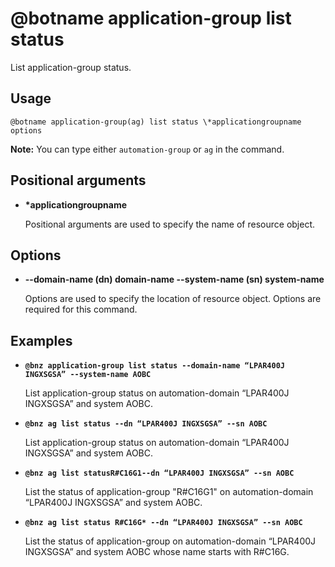 # @botname application-group list status

List application-group status.

## Usage

`@botname application-group(ag) list status \*applicationgroupname options`

**Note:** You can type either `automation-group` or `ag` in the command.

## Positional arguments

-   **\*applicationgroupname**

    Positional arguments are used to specify the name of resource object.


## Options

-   **--domain-name \(dn\) domain-name --system-name \(sn\) system-name**

    Options are used to specify the location of resource object. Options are required for this command.


## Examples

-   **`@bnz application-group list status --domain-name “LPAR400J INGXSGSA” --system-name AOBC`**

    List application-group status on automation-domain “LPAR400J INGXSGSA” and system AOBC.

-   **`@bnz ag list status --dn “LPAR400J INGXSGSA” --sn AOBC`**

    List application-group status on automation-domain “LPAR400J INGXSGSA” and system AOBC.

-   **`@bnz ag list statusR#C16G1--dn “LPAR400J INGXSGSA” --sn AOBC`**

    List the status of application-group "R\#C16G1" on automation-domain “LPAR400J INGXSGSA” and system AOBC.

-   **`@bnz ag list status R#C16G* --dn “LPAR400J INGXSGSA” --sn AOBC`**

    List the status of application-group on automation-domain “LPAR400J INGXSGSA” and system AOBC whose name starts with R\#C16G.


